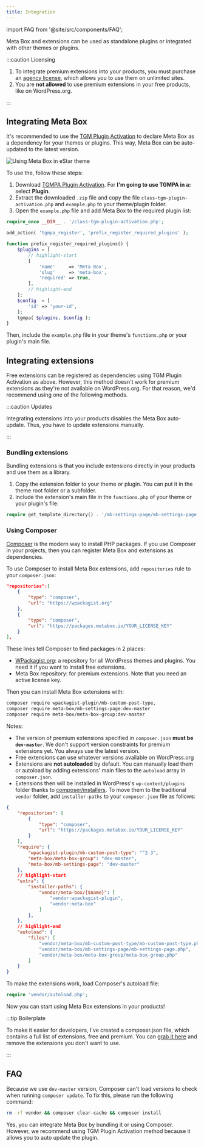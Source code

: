 ```yaml
---
title: Integration
---
```


import FAQ from '@site/src/components/FAQ';

Meta Box and extensions can be used as standalone plugins or integrated with other themes or plugins.

:::caution Licensing

1. To integrate premium extensions into your products, you must purchase an [agency license](https://metabox.io/pricing/), which allows you to use them on unlimited sites.
2. You are **not allowed** to use premium extensions in your free products, like on WordPress.org.

:::

## Integrating Meta Box

It's recommended to use the [TGM Plugin Activation](http://tgmpluginactivation.com) to declare Meta Box as a dependency for your themes or plugins. This way, Meta Box can be auto-updated to the latest version.

![Using Meta Box in eStar theme](https://i.imgur.com/dS3a6pe.png)

To use the, follow these steps:

1. Download [TGMPA Plugin Activation](http://tgmpluginactivation.com/download/). For **I'm going to use TGMPA in a:** select **Plugin**.
1. Extract the downloaded `.zip` file and copy the file `class-tgm-plugin-activation.php` and `example.php` to your theme/plugin folder.
1. Open the `example.php` file and add Meta Box to the required plugin list:

```php
require_once __DIR__ . '/class-tgm-plugin-activation.php';

add_action( 'tgmpa_register', 'prefix_register_required_plugins' );

function prefix_register_required_plugins() {
    $plugins = [
        // highlight-start
        [
            'name'     => 'Meta Box',
            'slug'     => 'meta-box',
            'required' => true,
        ],
        // highlight-end
    ];
    $config  = [
        'id' => 'your-id',
    ];
    tgmpa( $plugins, $config );
}
```

Then, include the `example.php` file in your theme's `functions.php` or your plugin's main file.

## Integrating extensions

Free extensions can be registered as dependencies using TGM Plugin Activation as above. However, this method doesn't work for premium extensions as they're not available on WordPress.org. For that reason, we'd recommend using one of the following methods.

:::caution Updates

Integrating extensions into your products disables the Meta Box auto-update. Thus, you have to update extensions manually.

:::

### Bundling extensions

Bundling extensions is that you include extensions directly in your products and use them as a library.

1. Copy the extension folder to your theme or plugin. You can put it in the theme root folder or a subfolder.
1. Include the extension's main file in the `functions.php` of your theme or your plugin's file:

```php
require get_template_directory() . '/mb-settings-page/mb-settings-page.php';
```

### Using Composer

[Composer](https://getcomposer.org/) is the modern way to install PHP packages. If you use Composer in your projects, then you can register Meta Box and extensions as dependencies.

To use Composer to install Meta Box extensions, add `repositories` rule to your `composer.json`:

```json
"repositories":[
	{
		"type": "composer",
		"url": "https://wpackagist.org"
	},
	{
		"type": "composer",
		"url": "https://packages.metabox.io/YOUR_LICENSE_KEY"
	}
],
```

These lines tell Composer to find packages in 2 places:

- [WPackagist.org](https://wpackagist.org): a repository for all WordPress themes and plugins. You need it if you want to install free extensions.
- Meta Box repository: for premium extensions. Note that you need an active license key.

Then you can install Meta Box extensions with:

```bash
composer require wpackagist-plugin/mb-custom-post-type,
composer require meta-box/mb-settings-page:dev-master
composer require meta-box/meta-box-group:dev-master
```

Notes:

- The version of premium extensions specified in `composer.json` **must be `dev-master`**. We don't support version constraints for premium extensions yet. You always use the latest version.
- Free extensions can use whatever versions available on WordPress.org
- Extensions are **not autoloaded** by default. You can manually load them or autoload by adding extensions' main files to the `autoload` array in `composer.json`.
- Extensions then will be installed in WordPress's `wp-content/plugins` folder thanks to [composer/installers](https://github.com/composer/installers). To move them to the traditional `vendor` folder, add `installer-paths` to your `composer.json` file as follows:

```json
{
	"repositories": [
		{
			"type": "composer",
			"url": "https://packages.metabox.io/YOUR_LICENSE_KEY"
		}
	],
	"require": {
		"wpackagist-plugin/mb-custom-post-type": "^2.3",
		"meta-box/meta-box-group": "dev-master",
		"meta-box/mb-settings-page": "dev-master"
	},
	// highlight-start
	"extra": {
		"installer-paths": {
			"vendor/meta-box/{$name}": [
				"vendor:wpackagist-plugin",
				"vendor:meta-box"
			]
		},
	},
	// highlight-end
	"autoload": {
		"files": [
			"vendor/meta-box/mb-custom-post-type/mb-custom-post-type.php",
			"vendor/meta-box/mb-settings-page/mb-settings-page.php",
			"vendor/meta-box/meta-box-group/meta-box-group.php"
		]
	}
}
```

To make the extensions work, load Composer's autoload file:

```php
require 'vendor/autoload.php';
```

Now you can start using Meta Box extensions in your products!

:::tip Boilerplate

To make it easier for developers, I've created a composer.json file, which contains a full list of extensions, free and premium. You can [grab it here](https://github.com/wpmetabox/library/blob/master/composer/composer.json) and remove the extensions you don't want to use.

:::

## FAQ

<FAQ question="Why can't I update with Composer?">

Because we use `dev-master` version, Composer can't load versions to check when running `composer update`. To fix this, please run the following command:

```bash
rm -rf vendor && composer clear-cache && composer install
```

</FAQ>

<FAQ question="Can I install Meta Box with Composer?">

Yes, you can integrate Meta Box by bundling it or using Composer. However, we recommend using TGM Plugin Activation method because it allows you to auto update the plugin.

</FAQ>